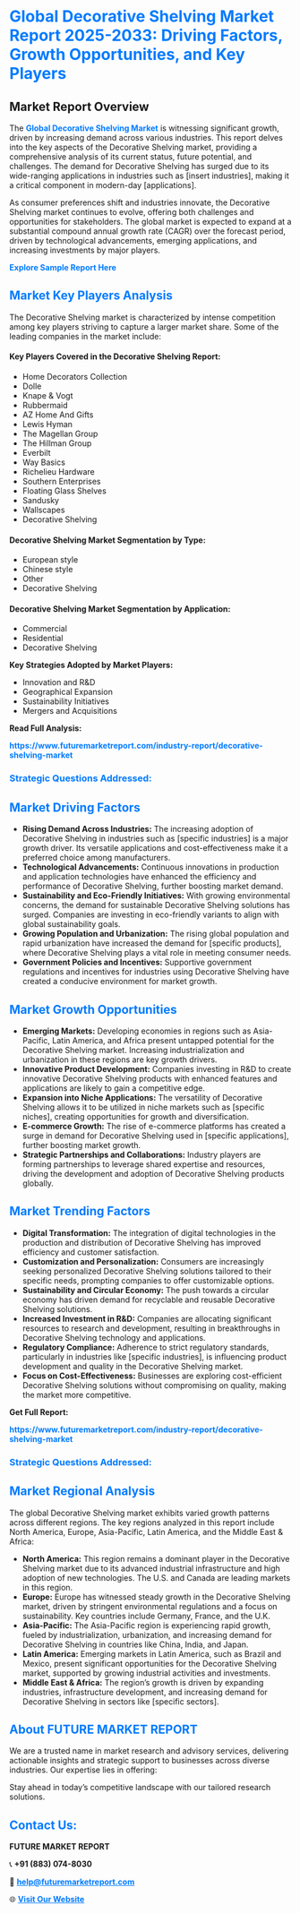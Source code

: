 <h1 style="color: #007BFF;">Global Decorative Shelving Market Report 2025-2033: Driving Factors, Growth Opportunities, and Key Players</h1>

<section id="overview">
<h2>Market Report Overview</h2>
<p>The <a href="https://www.futuremarketreport.com/industry-report/decorative-shelving-market" style="color: #007BFF; text-decoration: none;"><strong>Global Decorative Shelving Market</strong></a> is witnessing significant growth, driven by increasing demand across various industries. This report delves into the key aspects of the Decorative Shelving market, providing a comprehensive analysis of its current status, future potential, and challenges. The demand for Decorative Shelving has surged due to its wide-ranging applications in industries such as [insert industries], making it a critical component in modern-day [applications].</p>
<p>As consumer preferences shift and industries innovate, the Decorative Shelving market continues to evolve, offering both challenges and opportunities for stakeholders. The global market is expected to expand at a substantial compound annual growth rate (CAGR) over the forecast period, driven by technological advancements, emerging applications, and increasing investments by major players.</p>
</section>

<section id="overview">
<p><a href="https://www.futuremarketreport.com/request-sample/reportId=98686" style="color: #007BFF; text-decoration: none;"><strong>Explore Sample Report Here</strong></a></p>
</section>

<section id="key-players">
<h2 style="color: #007BFF;">Market Key Players Analysis</h2>
<p>The Decorative Shelving market is characterized by intense competition among key players striving to capture a larger market share. Some of the leading companies in the market include:</p>
<h4>Key Players Covered in the Decorative Shelving Report:</h4>
<ul><li>Home Decorators Collection</li><li>Dolle</li><li>Knape &amp; Vogt</li><li>Rubbermaid</li><li>AZ Home And Gifts</li><li>Lewis Hyman</li><li>The Magellan Group</li><li>The Hillman Group</li><li>Everbilt</li><li>Way Basics</li><li>Richelieu Hardware</li><li>Southern Enterprises</li><li>Floating Glass Shelves</li><li>Sandusky</li><li>Wallscapes</li><li>Decorative Shelving</li></ul>
<h4>Decorative Shelving Market Segmentation by Type:</h4>
<ul><li>European style</li><li>Chinese style</li><li>Other</li><li>Decorative Shelving</li></ul>

<h4>Decorative Shelving Market Segmentation by Application:</h4>
<ul><li>Commercial</li><li>Residential</li><li>Decorative Shelving</li></ul>
<p><strong>Key Strategies Adopted by Market Players:</strong></p>
<ul>
<li>Innovation and R&D</li>
<li>Geographical Expansion</li>
<li>Sustainability Initiatives</li>
<li>Mergers and Acquisitions</li>
</ul>
</section>

<section>
<p><strong>Read Full Analysis: </strong></p><a href="https://www.futuremarketreport.com/industry-report/decorative-shelving-market" style="color: #007BFF; text-decoration: none;"><strong>https://www.futuremarketreport.com/industry-report/decorative-shelving-market</strong></a>
<h3 style="color: #007BFF;">Strategic Questions Addressed:</h3>
</section>

<section id="driving-factors">
<h2 style="color: #007BFF;">Market Driving Factors</h2>
<ul>
<li><strong>Rising Demand Across Industries:</strong> The increasing adoption of Decorative Shelving in industries such as [specific industries] is a major growth driver. Its versatile applications and cost-effectiveness make it a preferred choice among manufacturers.</li>
<li><strong>Technological Advancements:</strong> Continuous innovations in production and application technologies have enhanced the efficiency and performance of Decorative Shelving, further boosting market demand.</li>
<li><strong>Sustainability and Eco-Friendly Initiatives:</strong> With growing environmental concerns, the demand for sustainable Decorative Shelving solutions has surged. Companies are investing in eco-friendly variants to align with global sustainability goals.</li>
<li><strong>Growing Population and Urbanization:</strong> The rising global population and rapid urbanization have increased the demand for [specific products], where Decorative Shelving plays a vital role in meeting consumer needs.</li>
<li><strong>Government Policies and Incentives:</strong> Supportive government regulations and incentives for industries using Decorative Shelving have created a conducive environment for market growth.</li>
</ul>
</section>

<section id="growth-opportunities">
<h2 style="color: #007BFF;">Market Growth Opportunities</h2>
<ul>
<li><strong>Emerging Markets:</strong> Developing economies in regions such as Asia-Pacific, Latin America, and Africa present untapped potential for the Decorative Shelving market. Increasing industrialization and urbanization in these regions are key growth drivers.</li>
<li><strong>Innovative Product Development:</strong> Companies investing in R&D to create innovative Decorative Shelving products with enhanced features and applications are likely to gain a competitive edge.</li>
<li><strong>Expansion into Niche Applications:</strong> The versatility of Decorative Shelving allows it to be utilized in niche markets such as [specific niches], creating opportunities for growth and diversification.</li>
<li><strong>E-commerce Growth:</strong> The rise of e-commerce platforms has created a surge in demand for Decorative Shelving used in [specific applications], further boosting market growth.</li>
<li><strong>Strategic Partnerships and Collaborations:</strong> Industry players are forming partnerships to leverage shared expertise and resources, driving the development and adoption of Decorative Shelving products globally.</li>
</ul>
</section>

<section id="trending-factors">
<h2 style="color: #007BFF;">Market Trending Factors</h2>
<ul>
<li><strong>Digital Transformation:</strong> The integration of digital technologies in the production and distribution of Decorative Shelving has improved efficiency and customer satisfaction.</li>
<li><strong>Customization and Personalization:</strong> Consumers are increasingly seeking personalized Decorative Shelving solutions tailored to their specific needs, prompting companies to offer customizable options.</li>
<li><strong>Sustainability and Circular Economy:</strong> The push towards a circular economy has driven demand for recyclable and reusable Decorative Shelving solutions.</li>
<li><strong>Increased Investment in R&D:</strong> Companies are allocating significant resources to research and development, resulting in breakthroughs in Decorative Shelving technology and applications.</li>
<li><strong>Regulatory Compliance:</strong> Adherence to strict regulatory standards, particularly in industries like [specific industries], is influencing product development and quality in the Decorative Shelving market.</li>
<li><strong>Focus on Cost-Effectiveness:</strong> Businesses are exploring cost-efficient Decorative Shelving solutions without compromising on quality, making the market more competitive.</li>
</ul>
</section>

<section>
<p><strong>Get Full Report: </strong></p><a href="https://www.futuremarketreport.com/industry-report/decorative-shelving-market" style="color: #007BFF; text-decoration: none;"><strong>https://www.futuremarketreport.com/industry-report/decorative-shelving-market</strong></a>
<h3 style="color: #007BFF;">Strategic Questions Addressed:</h3>
</section>


<section id="regional-analysis">
<h2 style="color: #007BFF;">Market Regional Analysis</h2>
<p>The global Decorative Shelving market exhibits varied growth patterns across different regions. The key regions analyzed in this report include North America, Europe, Asia-Pacific, Latin America, and the Middle East & Africa:</p>
<ul>
<li><strong>North America:</strong> This region remains a dominant player in the Decorative Shelving market due to its advanced industrial infrastructure and high adoption of new technologies. The U.S. and Canada are leading markets in this region.</li>
<li><strong>Europe:</strong> Europe has witnessed steady growth in the Decorative Shelving market, driven by stringent environmental regulations and a focus on sustainability. Key countries include Germany, France, and the U.K.</li>
<li><strong>Asia-Pacific:</strong> The Asia-Pacific region is experiencing rapid growth, fueled by industrialization, urbanization, and increasing demand for Decorative Shelving in countries like China, India, and Japan.</li>
<li><strong>Latin America:</strong> Emerging markets in Latin America, such as Brazil and Mexico, present significant opportunities for the Decorative Shelving market, supported by growing industrial activities and investments.</li>
<li><strong>Middle East & Africa:</strong> The region’s growth is driven by expanding industries, infrastructure development, and increasing demand for Decorative Shelving in sectors like [specific sectors].</li>
</ul>
</section>

<footer>
<h2 style="color: #007BFF;">About FUTURE MARKET REPORT</h2>
<p>We are a trusted name in market research and advisory services, delivering actionable insights and strategic support to businesses across diverse industries. Our expertise lies in offering:</p>

<p>Stay ahead in today’s competitive landscape with our tailored research solutions.</p>

<h2 style="color: #007BFF;">Contact Us:</h2>
<p><strong>FUTURE MARKET REPORT</strong></p>
<p>📞 <strong>+91 (883) 074-8030</strong></p>
<p>📧 <strong><a href="mailto:help@futuremarketreport.com" style="color: #007BFF;">help@futuremarketreport.com</a></strong></p>
<p>🌐 <strong><a href="https://www.futuremarketreport.com/" style="color: #007BFF;">Visit Our Website</a></strong></p>
</footer>